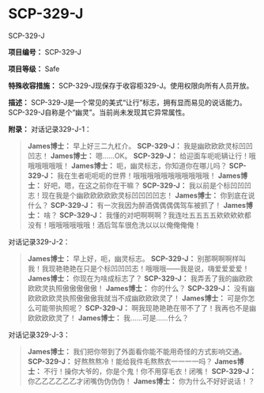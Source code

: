 # SCP-329-J
                        




SCP-329-J



**项目编号：** SCP-329-J

**项目等级：** Safe

**特殊收容措施：** SCP-329-J现保存于收容柜329-J。使用权限向所有人员开放。

**描述：** SCP-329-J是一个常见的美式“让行”标志，拥有显而易见的说话能力。SCP-329-J自称是个“幽灵”。当前尚未发现其它异常属性。

**附录：** 对话记录329-J-1：


> **James博士：** 早上好三二九杠介。
**SCP-329-J：** 我是幽欧欧欧灵标凹凹凹志！
**James博士：** 嗯……OK。
**SCP-329-J：** 给迎面车呃呃辆让行！哦哦哦哦哦哦！
**James博士：** 呃，幽灵标志，你知道你在哪儿吗？
**SCP-329-J：** 我在生者呃呃呃的世界！哦哦哦哦哦哦哦哦哦哦哦！
**James博士：** 好吧，嗯，在这之前你在干嘛？
**SCP-329-J：** 我以前是个标凹凹凹志！现在我是个幽欧欧欧欧欧灵标凹凹凹凹志！
**James博士：** 你到底在说什么？
**SCP-329-J：** 有一次我因为醉酒偶偶偶偶驾车被抓了！
**James博士：** 啥？
**SCP-329-J：** 我懂的对吧啊啊啊？我连吐五五五五欸欸欸欸都没有！哦哦哦哦哦哦！酒后驾车很危洗以以以俺俺俺俺！
> 

对话记录329-J-2：


> **James博士：** 早上好，呃，幽灵标志。
**SCP-329-J：** 别那啊啊啊样叫我！我现艳艳艳在只是个标凹凹凹志！哦哦哦——我是说，嗨爱爱爱爱！
**James博士：** 你现在为啥成标志了？
**SCP-329-J：** 我弄丢了我的幽欧欧欧欧灵执照傲傲傲傲傲！
**James博士：** 你的什么？
**SCP-329-J：** 没有幽欧欧欧欧灵执照傲傲傲我就当不成幽欧欧欧灵了！
**James博士：** 可是你怎么可能带执照呢？
**SCP-329-J：** 啊我现艳艳艳在带不了了！我再也不是幽欧欧欧欧灵了！
**James博士：** 我……可是……什么？
> 

对话记录329-J-3：


> **James博士：** 我们把你带到了外面看你能不能用奇怪的方式影响交通。
**SCP-329-J：** 好熬熬熬冷！能给我件毛熬熬衣一一一一吗？
**James博士：** 不行！操你大爷的，你是个鬼！你不用穿毛衣！闭嘴！
**SCP-329-J：** 你乙乙乙乙乙乙才闭嘴伪伪伪伪！
**James博士：** 你为什么不好好说话！？
> 



                    